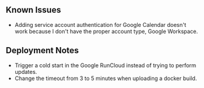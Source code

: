 ## Known Issues
- Adding service account authentication for Google Calendar doesn't work because I don't have the proper account type, Google Workspace.

## Deployment Notes
- Trigger a cold start in the Google RunCloud instead of trying to perform updates.
- Change the timeout from 3 to 5 minutes when uploading a docker build.